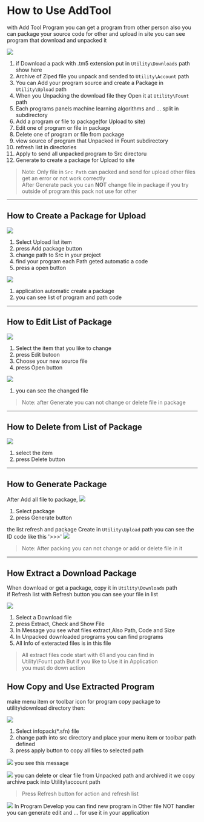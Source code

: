How to Use AddTool
==================

with Add Tool Program you can get a program from other person
also you can package your source code for other and upload in site
you can see program that download and unpacked it

![](images/6/atp1a-1.jpg)

1. if Download a pack with .tm5 extension put in ``Utility\Downloads`` path show here
2. Archive of Ziped file you unpack and  sended to ``Utility\Account`` path
3. You can Add your program source and create a Package in ``Utility\Upload`` path
4. When you Unpacking the download file they Open it at ``Utility\Fount`` path
5. Each programs panels machine learning algorithms and ... split in subdirectory
6. Add a program or file to package(for Upload to site)
7. Edit one of program or file in package
8. Delete one of program or file from package
9. view source of program that Unpacked in Fount subdirectory
10. refresh list in directories
11. Apply to send all unpacked program to Src directoru
12. Generate to create a package for Upload to site

> Note: Only file in ``Src Path`` can packed and send for upload 
> other files get an error or not work correctly  
> After Generate pack you can **NOT** change file in package 
> if you try outside of program this pack not use for other

----------------------------------------------------------------

How to Create a Package for Upload
----------------------------------

![](images/6/atpapk2-1.jpg)

1. Select Upload list item
2. press Add package button
3. change path to Src in your project
4. find your program each Path geted automatic a code 
6. press a open button 

![](images/6/atpapk2b-1.jpg)

1. application automatic create a package
2. you can see list of program and path code

----------------------------------------------------------------

How to Edit List of Package
---------------------------
![](images/6/atpepk3-1.jpg)
1. Select the item that you like to change
2. press Edit butoon
3. Choose your new source file
4. press Open button

![](images/6/atpepk3b-1.jpg)

1. you can see the changed file

>Note: after Generate you can not change or delete file in package

----------------------------------------------------------------

How to Delete from List of Package
----------------------------------
![](images/6/atpdpk4-1.jpg)
1. select the item
2. press Delete button

----------------------------------------------------------------

How to Generate Package
-----------------------
After Add all file to package,
![](images/6/atpgpk5-1.jpg)
1. Select package
2. press Generate button

the list refresh and package Create in ``Utility\Upload`` path
you can see the ID code like this '>>>'
![](images/6/atpgpk5b.jpg)
>Note: After packing you can not change or add or delete file in it

----------------------------------------------------------------

How Extract a Download Package
------------------------------
When download or get a package, copy it in ``Utility\Downloads`` path  
if Refresh list with Refresh button you can see your file in list 

![](images/6/atpdpk6-1.jpg)

1. Select a Download file
2. press Extract, Check and Show File
3. In Message you see what files extract,Also Path, Code and Size
4. In Unpacked downloaded programs you can find programs
5. All Info of exteracted files is in this file

> All extract files code start with 61 and you can find in  
> Utility\Fount path But if you like to Use it in Application  
> you must do down action 

How Copy and Use Extracted Program
----------------------------------
make menu item or toolbar icon for program 
copy package to utility\download directory then:

![](images/6/atpupk7_1.jpg)

1. Select infopack(*.sfn) file 
2. change path into src directory and place your menu item or toolbar path defined  
3. press apply button to copy all files to selected path

![](images/6/atpupk7_2.jpg)
you see this message

![](images/6/atpupk7_3.jpg)
you can delete or clear file from Unpacked path and archived it
we copy archive pack into Utility\account path

>Press Refresh button for action and refresh list

![](images/6/atpupk7_4.jpg)
In Program Develop you can find new program in Other file NOT handler  
you can generate edit and ... for use it in your application  